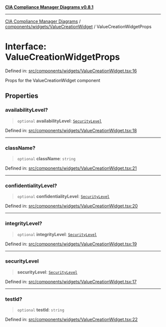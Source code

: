 [**CIA Compliance Manager Diagrams v0.8.1**](../../../../README.md)

***

[CIA Compliance Manager Diagrams](../../../../modules.md) / [components/widgets/ValueCreationWidget](../README.md) / ValueCreationWidgetProps

# Interface: ValueCreationWidgetProps

Defined in: [src/components/widgets/ValueCreationWidget.tsx:16](https://github.com/Hack23/cia-compliance-manager/blob/4236f4375d9cfb0505c191818eeb5443ec527132/src/components/widgets/ValueCreationWidget.tsx#L16)

Props for the ValueCreationWidget component

## Properties

### availabilityLevel?

> `optional` **availabilityLevel**: [`SecurityLevel`](../../../../types/cia/type-aliases/SecurityLevel.md)

Defined in: [src/components/widgets/ValueCreationWidget.tsx:18](https://github.com/Hack23/cia-compliance-manager/blob/4236f4375d9cfb0505c191818eeb5443ec527132/src/components/widgets/ValueCreationWidget.tsx#L18)

***

### className?

> `optional` **className**: `string`

Defined in: [src/components/widgets/ValueCreationWidget.tsx:21](https://github.com/Hack23/cia-compliance-manager/blob/4236f4375d9cfb0505c191818eeb5443ec527132/src/components/widgets/ValueCreationWidget.tsx#L21)

***

### confidentialityLevel?

> `optional` **confidentialityLevel**: [`SecurityLevel`](../../../../types/cia/type-aliases/SecurityLevel.md)

Defined in: [src/components/widgets/ValueCreationWidget.tsx:20](https://github.com/Hack23/cia-compliance-manager/blob/4236f4375d9cfb0505c191818eeb5443ec527132/src/components/widgets/ValueCreationWidget.tsx#L20)

***

### integrityLevel?

> `optional` **integrityLevel**: [`SecurityLevel`](../../../../types/cia/type-aliases/SecurityLevel.md)

Defined in: [src/components/widgets/ValueCreationWidget.tsx:19](https://github.com/Hack23/cia-compliance-manager/blob/4236f4375d9cfb0505c191818eeb5443ec527132/src/components/widgets/ValueCreationWidget.tsx#L19)

***

### securityLevel

> **securityLevel**: [`SecurityLevel`](../../../../types/cia/type-aliases/SecurityLevel.md)

Defined in: [src/components/widgets/ValueCreationWidget.tsx:17](https://github.com/Hack23/cia-compliance-manager/blob/4236f4375d9cfb0505c191818eeb5443ec527132/src/components/widgets/ValueCreationWidget.tsx#L17)

***

### testId?

> `optional` **testId**: `string`

Defined in: [src/components/widgets/ValueCreationWidget.tsx:22](https://github.com/Hack23/cia-compliance-manager/blob/4236f4375d9cfb0505c191818eeb5443ec527132/src/components/widgets/ValueCreationWidget.tsx#L22)
